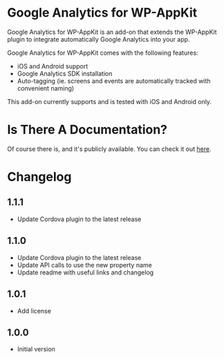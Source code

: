 # Google Analytics for WP-AppKit

Google Analytics for WP-AppKit is an add-on that extends the WP-AppKit plugin to integrate automatically Google Analytics into your app.

Google Analytics for WP-AppKit comes with the following features:

* iOS and Android support
* Google Analytics SDK installation
* Auto-tagging (ie. screens and events are automatically tracked with convenient naming)

This add-on currently supports and is tested with iOS and Android only.

# Is There A Documentation?

Of course there is, and it's publicly available. You can check it out [here](https://uncategorized-creations.com/wp-appkit/doc/addons/google-analytics/).

# Changelog

## 1.1.1

* Update Cordova plugin to the latest release

## 1.1.0

* Update Cordova plugin to the latest release
* Update API calls to use the new property name
* Update readme with useful links and changelog

## 1.0.1

* Add license

## 1.0.0

* Initial version
